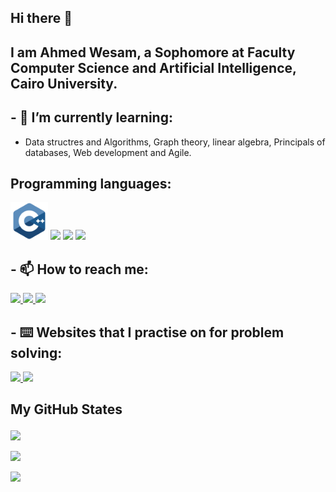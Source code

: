 ## Hi there 👋

## I am Ahmed Wesam, a Sophomore at Faculty Computer Science and Artificial Intelligence, Cairo University.
## - 🌱 I’m currently learning:
- Data structres and Algorithms, Graph theory, linear algebra, Principals of databases, Web development and Agile.

<!-- - Programming consepts such as Structural Programming and OOP using C++ and How the memory works behind the scene. 
The different between Compiled Language like CPlusPlus (C++) and Interpreted Language like Python.

- How to write efficient algorithms for solving problems on codeforces (you can find my solutions for codeforces' problem on my repo).

- How to deal with local database using SQL with SQLite Engine. -->
<!--
**moheladwy/moheladwy** is a ✨ _special_ ✨ repository because its `README.md` (this file) appears on your GitHub profile.

Here are some ideas to get you started:

- 🔭 I’m currently working on ...
- 🌱 I’m currently learning ...
- 👯 I’m looking to collaborate on ...
- 🤔 I’m looking for help with ...
- 💬 Ask me about ...
- 📫 How to reach me: ...
- 😄 Pronouns: ...
- ⚡ Fun fact: ...
-->

## Programming languages:

<p>
<img height="60" src="https://raw.githubusercontent.com/github/explore/80688e429a7d4ef2fca1e82350fe8e3517d3494d/topics/cpp/cpp.png">
<img height="60" src="https://th.bing.com/th/id/R.9700daf741d5f5b75abf6f7cee2c8be9?rik=%2fdfsBtxTyvR09A&pid=ImgRaw&r=0">
<img height="60" src="https://user-images.githubusercontent.com/101745968/178999780-091c7c40-e016-4825-bc88-1657786ef85f.png">
<img height="60" src="https://th.bing.com/th/id/R.d411d0ad310e2efbd49c34647c93123c?rik=WoETUkTsL8cWmw&pid=ImgRaw&r=0">
</p>

## - 📫 How to reach me:
<p>
<a href="https://www.linkedin.com/in/ahmed-wesam/">
<img height="50" src="https://user-images.githubusercontent.com/101745968/179001975-07bf6017-536a-4ed6-8094-ebfcb3de5df7.png">
</a> 

<a href="https://www.facebook.com/ahmed.wessam.7165">
<img height="50" src="https://user-images.githubusercontent.com/101745968/179002044-763b6a85-1a13-4b63-9e29-247c8d94d02c.png">
</a> 


<a href="mailto:awessam127@gmail.com">
<img height="50" src="https://user-images.githubusercontent.com/101745968/179003389-f90c49c2-c9b5-4ae4-b3a2-3edfe1ad7dd2.png">
</a>
  
</p>

## - ⌨️ Websites that I practise on for problem solving:

<a href="https://codeforces.com/profile/Only1ahmed">
<img height="60" src="https://user-images.githubusercontent.com/101745968/179003712-c6cac176-acd3-424f-bc51-b86e5a56ff4e.png">
</a> 

<a href="https://leetcode.com/only1ahmed/">
<img height="60" src="https://www.bing.com/th?id=AMMS_ce7ad2c1dbb8cf8ac6bf1f78f35afa8f&w=148&h=148&c=7&o=6&dpr=1.3&pid=SANGAM">
</a> 

</br>

## <p align="inline">My GitHub States</p>

<p align="inline">

<p align="inline"><img align="inline" height="231" src="https://github-readme-stats.vercel.app/api/top-langs/?username=only1ahmed&theme=vue-dark&layout=compact"/>

<p align="inline"><img align="inline" src="https://github-readme-stats.vercel.app/api?username=only1ahmed&theme=vue-dark&show_icons=true&locale=en"/>

<p align="inline"><img align="inline" src="http://github-readme-streak-stats.herokuapp.com?user=only1ahmed&theme=vue-dark&date_format=j%20M%5B%20Y%5D"/></p>

</p>
</br> </br>

<!-- ## <p align="inline">Solutions of Codeforces' Problems using C++</p>

<a href="https://github.com/moheladwy/Solutions_Codeforces_Problems">
<img height="153" src="https://github-readme-stats.vercel.app/api/pin/?username=moheladwy&repo=Solutions_Codeforces_Problems&theme=vue-dark">
</a> -->

<!-- ## <p align="inline">CMD Projects written in C++</p>
<p align="inline">
  
<a href="https://github.com/moheladwy/LoginSystem">
<img height="132" src="https://github-readme-stats.vercel.app/api/pin/?username=moheladwy&repo=LoginSystem&theme=vue-dark">
</a>

</p>

## <p align="inline">CMD Projects written in Python</p>
<p align="inline">
  
<a href="https://github.com/moheladwy/OneLineMemoryGame-Python">
<img height="132" src="https://github-readme-stats.vercel.app/api/pin/?username=moheladwy&repo=OneLineMemoryGame-Python&theme=vue-dark">
</a> -->
  
</p>
